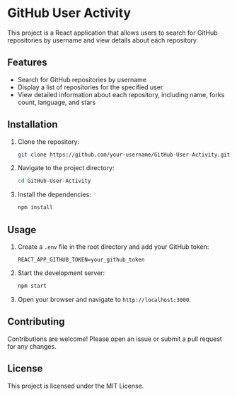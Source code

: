 # GitHub User Activity

This project is a React application that allows users to search for GitHub repositories by username and view details about each repository.

## Features

- Search for GitHub repositories by username
- Display a list of repositories for the specified user
- View detailed information about each repository, including name, forks count, language, and stars

## Installation

1. Clone the repository:
    ```bash
    git clone https://github.com/your-username/GitHub-User-Activity.git
    ```
2. Navigate to the project directory:
    ```bash
    cd GitHub-User-Activity
    ```
3. Install the dependencies:
    ```bash
    npm install
    ```

## Usage

1. Create a `.env` file in the root directory and add your GitHub token:
    ```env
    REACT_APP_GITHUB_TOKEN=your_github_token
    ```
2. Start the development server:
    ```bash
    npm start
    ```
3. Open your browser and navigate to `http://localhost:3000`.

## Contributing

Contributions are welcome! Please open an issue or submit a pull request for any changes.

## License

This project is licensed under the MIT License.